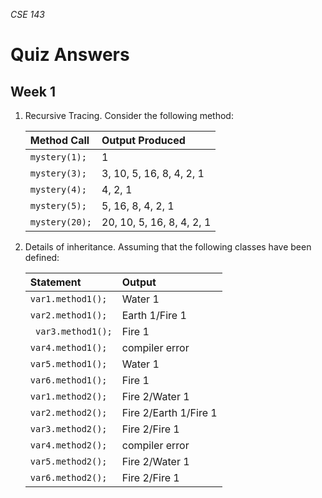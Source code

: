 _CSE 143_
# Quiz Answers
## Week 1

1. Recursive Tracing. Consider the following method:

	| Method Call | Output Produced |
	| :--- | :--- |
	| `mystery(1);` | 1 |
	| `mystery(3);` | 3, 10, 5, 16, 8, 4, 2, 1 |
	| `mystery(4);` | 4, 2, 1 |
	| `mystery(5);` | 5, 16, 8, 4, 2, 1 |
	| `mystery(20);` | 20, 10, 5, 16, 8, 4, 2, 1 |

2. Details of inheritance. Assuming that the following classes have been defined:

	| Statement | Output |
	| :--- | :--- |
	| `var1.method1();` | Water 1 |
	| `var2.method1();` | Earth 1/Fire 1|
	| ` var3.method1();` | Fire 1 |
	| `var4.method1();` | compiler error|
	| `var5.method1();` | Water 1 |
	| `var6.method1();` | Fire 1 |
	| `var1.method2();` | Fire 2/Water 1|
	| `var2.method2();` | Fire 2/Earth 1/Fire 1|
	| `var3.method2();` | Fire 2/Fire 1|
	| `var4.method2();` | compiler error |
	| `var5.method2();` | Fire 2/Water 1|
	| `var6.method2();` | Fire 2/Fire 1|